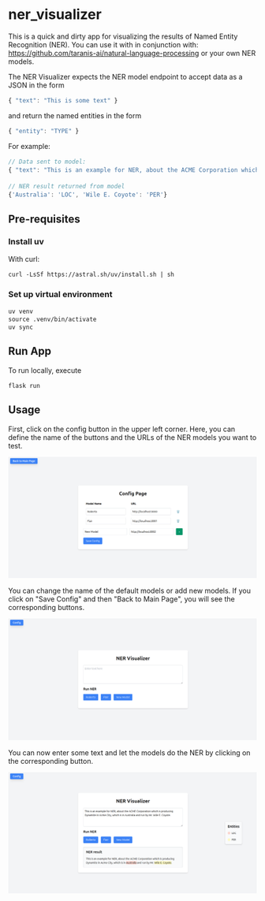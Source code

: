 # ner_visualizer

This is a quick and dirty app for visualizing the results of Named Entity Recognition (NER).
You can use it with in conjunction with: https://github.com/taranis-ai/natural-language-processing
or your own NER models.

The NER Visualizer expects the NER model endpoint to accept data as a JSON in the form

```javascript
{ "text": "This is some text" }
```

and return the named entities in the form

```javascript
{ "entity": "TYPE" }
```

For example:

```javascript
// Data sent to model:
{ "text": "This is an example for NER, about the ACME Corporation which is producing Dynamite in Acme City, which is in Australia and run by Mr. Wile E. Coyote." }

// NER result returned from model
{'Australia': 'LOC', 'Wile E. Coyote': 'PER'}
```



## Pre-requisites

### Install uv

With curl:

    curl -LsSf https://astral.sh/uv/install.sh | sh

### Set up virtual environment

    uv venv
    source .venv/bin/activate
    uv sync


## Run App

To run locally, execute

    flask run


## Usage

First, click on the config button in the upper left corner. Here, you can define the name of the buttons and the URLs of the NER models you want to test.

![Config Page](assets/config_page.png)

You can change the name of the default models or add new models.
If you click on "Save Config" and then "Back to Main Page", you will see the corresponding buttons.

![Main page](assets/main_page.png)

You can now enter some text and let the models do the NER by clicking on the corresponding button.

![Main page with NER](assets/main_page_with_NER.png)
